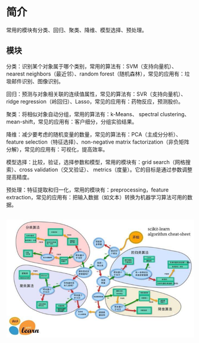  



# 简介

常用的模块有分类、回归、聚类、降维、模型选择、预处理。

## 模块

分类：识别某个对象属于哪个类别，常用的算法有：SVM（支持向量机）、nearest neighbors（最近邻）、random forest（随机森林），常见的应用有：垃圾邮件识别、图像识别。

回归：预测与对象相关联的连续值属性，常见的算法有：SVR（支持向量机）、 ridge regression（岭回归）、Lasso，常见的应用有：药物反应，预测股价。

聚类：将相似对象自动分组，常用的算法有：k-Means、 spectral clustering、mean-shift，常见的应用有：客户细分，分组实验结果。

降维：减少要考虑的随机变量的数量，常见的算法有：PCA（主成分分析）、feature selection（特征选择）、non-negative matrix factorization（非负矩阵分解），常见的应用有：可视化，提高效率。

模型选择：比较，验证，选择参数和模型，常用的模块有：grid search（网格搜索）、cross validation（交叉验证）、 metrics（度量）。它的目标是通过参数调整提高精度。

预处理：特征提取和归一化，常用的模块有：preprocessing，feature extraction，常见的应用有：把输入数据（如文本）转换为机器学习算法可用的数据。

​    ![img](https://raw.githubusercontent.com/OpenFides/blog/gh-pages//images/v2-21c2ff55dae2f94215f87a8c875ede73_r.jpg)  
